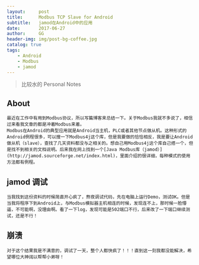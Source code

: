 ```yaml
---
layout:     post
title:      Modbus TCP Slave for Android
subtitle:   jamod在Android中的应用
date:       2017-06-27
author:     GG
header-img: img/post-bg-coffee.jpg
catalog: true
tags:
    - Android
    - Modbus
    - jamod
---
```



> 比较水的 Personal Notes

## About

	最近在工作中有用到Modbus协议，所以写篇博客来总结一下。关于Modbus我就不多说了，相信过来看我文章的都是冲着Modbus来着。
	Modbus在Android的典型应用就是Android当主机，PLC或者其他节点做从机。这种形式的Android例程很多，可以搜一下Modbus4j这个库，但是我要做的恰恰相反，我是要让Android做从机（slave），查找了几天资料都没与之相关的。想自己用Modbus4j这个库自己搭一个，但是找不到相关的文档说明。后来我在网上找到一个[Java Modbus库（jamod）](http://jamod.sourceforge.net/index.html)，里面介绍的很详细，每种模式的使用方法都有例程。

	
## jamod 调试

	当我找到这份资料的时候简直开心疯了，熬夜调试代码，先在电脑上运行Demo，测试OK。但是当我将程序下到Android上，与Modbus模拟器主机相连的时候，发现连不上，那时候一脸懵逼，不可能啊，没理由啊。看了一下log，发现可能是502端口不行，后来改了一下端口继续测试，还是不行！


## 崩溃

	对于这个结果我是不满意的，调试了一天，整个人都快疯了！！！直到这一刻我都没能解决，希望哪位大神阔以帮帮小弟呀！